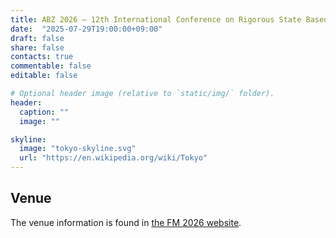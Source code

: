 ```yaml
---
title: ABZ 2026 – 12th International Conference on Rigorous State Based Methods
date:  "2025-07-29T19:00:00+09:00"
draft: false
share: false
contacts: true
commentable: false
editable: false

# Optional header image (relative to `static/img/` folder).
header:
  caption: ""
  image: ""

skyline: 
  image: "tokyo-skyline.svg"
  url: "https://en.wikipedia.org/wiki/Tokyo"
---
```


## Venue

The venue information is found in <a href="https://conf.researchr.org/venue/fm-2026/fm-2026-venue">the FM 2026 website</a>.